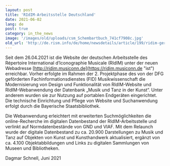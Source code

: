 ```yaml
---
layout: post
title: 'RIdIM-Arbeitsstelle Deutschland'
date: 2021-06-02
lang: de
post: true
category: in_the_news
image: '/images/old/uploads/csm_Schembartbuch_741cf7908c.jpg'
old_url: 'http://de.rism.info/de/home/newsdetails/article/199/ridim-germany.html'
---
```


Seit dem 26.04.2021 ist die Website der deutschen Arbeitsstelle des Répertoire International d’Iconographie Musicale (RIdIM) unter der neuen Webadresse [http://ridim.musiconn.de](https://ridim.musiconn.de "ist") erreichbar. Vorher erfolgte im Rahmen der 2. Projektphase des von der DFG geförderten Fachinformationsdienstes (FID) Musikwissenschaft die Modernisierung von Design und Funktionalität von RIdIM-Website und RIdIM-Webanwendung der Datenbank „Musik und Tanz in der Kunst“. Unter anderem wurden sie zur Nutzung auf portablen Endgeräten eingerichtet. Die technische Einrichtung und Pflege von Website und Suchanwendung erfolgt durch die Bayerische Staatsbibliothek.

Die Webanwendung erleichtert mit erweiterten Suchmöglichkeiten die online-Recherche im digitalen Datenbestand der RIdIM-Arbeitsstelle und verlinkt auf Normdatenbestände von GND und VIAF. Mit dem Relaunch wurde der digitale Datenbestand zu ca. 20.900 Darstellungen zu Musik und Tanz auf Objekten von Kunst und Kunsthandwerk aktualisiert, ergänzt von ca. 4.100 Objektabbildungen und Links zu digitalen Sammlungen von Museen und Bibliotheken.

Dagmar Schnell, Juni 2021

&nbsp;

